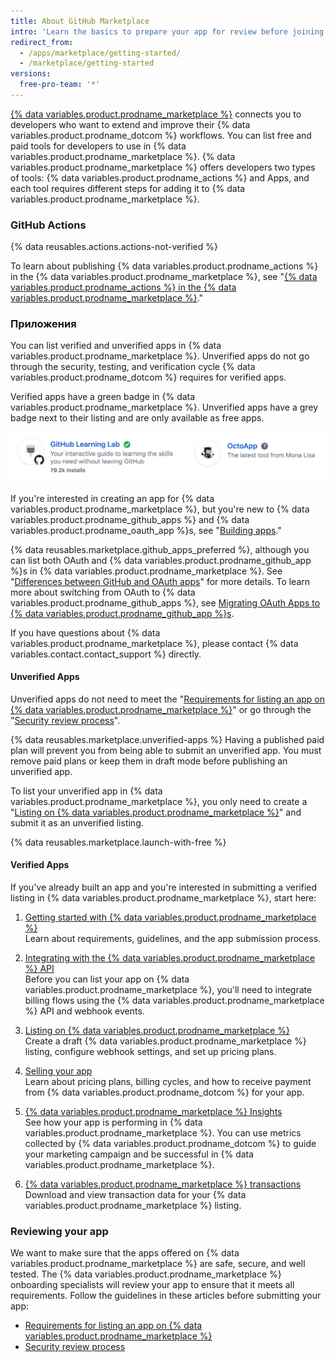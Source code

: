 ```yaml
---
title: About GitHub Marketplace
intro: 'Learn the basics to prepare your app for review before joining {% data variables.product.prodname_marketplace %}.'
redirect_from:
  - /apps/marketplace/getting-started/
  - /marketplace/getting-started
versions:
  free-pro-team: '*'
---
```


[{% data variables.product.prodname_marketplace %}](https://github.com/marketplace) connects you to developers who want to extend and improve their {% data variables.product.prodname_dotcom %} workflows. You can list free and paid tools for developers to use in {% data variables.product.prodname_marketplace %}. {% data variables.product.prodname_marketplace %} offers developers two types of tools: {% data variables.product.prodname_actions %} and Apps, and each tool requires different steps for adding it to {% data variables.product.prodname_marketplace %}.

### GitHub Actions

{% data reusables.actions.actions-not-verified %}

To learn about publishing {% data variables.product.prodname_actions %} in the {% data variables.product.prodname_marketplace %}, see "[{% data variables.product.prodname_actions %} in the {% data variables.product.prodname_marketplace %}](/marketplace/actions/)."

### Приложения

You can list verified and unverified apps in {% data variables.product.prodname_marketplace %}. Unverified apps do not go through the security, testing, and verification cycle {% data variables.product.prodname_dotcom %} requires for verified apps.

Verified apps have a green badge in {% data variables.product.prodname_marketplace %}. Unverified apps have a grey badge next to their listing and are only available as free apps.

![Green verified and grey unverified badge](/assets/images/marketplace/marketplace_verified_badges.png)

If you're interested in creating an app for {% data variables.product.prodname_marketplace %}, but you're new to {% data variables.product.prodname_github_apps %} and {% data variables.product.prodname_oauth_app %}s, see "[Building apps](/apps/)."

{% data reusables.marketplace.github_apps_preferred %}, although you can list both OAuth and {% data variables.product.prodname_github_app %}s in {% data variables.product.prodname_marketplace %}. See "[Differences between GitHub and OAuth apps](/apps/differences-between-apps/)" for more details. To learn more about switching from OAuth to {% data variables.product.prodname_github_apps %}, see [Migrating OAuth Apps to {% data variables.product.prodname_github_app %}s](/apps/migrating-oauth-apps-to-github-apps/).

If you have questions about {% data variables.product.prodname_marketplace %}, please contact {% data variables.contact.contact_support %} directly.

#### Unverified Apps

Unverified apps do not need to meet the "[Requirements for listing an app on {% data variables.product.prodname_marketplace %}](/marketplace/getting-started/requirements-for-listing-an-app-on-github-marketplace/)" or go through the "[Security review process](/marketplace/getting-started/security-review-process/)".

{% data reusables.marketplace.unverified-apps %} Having a published paid plan will prevent you from being able to submit an unverified app. You must remove paid plans or keep them in draft mode before publishing an unverified app.

To list your unverified app in {% data variables.product.prodname_marketplace %}, you only need to create a "[Listing on {% data variables.product.prodname_marketplace %}](/marketplace/listing-on-github-marketplace/)" and submit it as an unverified listing.

{% data reusables.marketplace.launch-with-free %}

#### Verified Apps

If you've already built an app and you're interested in submitting a verified listing in {% data variables.product.prodname_marketplace %}, start here:

1. [Getting started with {% data variables.product.prodname_marketplace %}](/marketplace/getting-started/)<br/>Learn about requirements, guidelines, and the app submission process.

1. [Integrating with the {% data variables.product.prodname_marketplace %} API](/marketplace/integrating-with-the-github-marketplace-api/)<br/>Before you can list your app on {% data variables.product.prodname_marketplace %}, you'll need to integrate billing flows using the {% data variables.product.prodname_marketplace %} API and webhook events.

1. [Listing on {% data variables.product.prodname_marketplace %}](/marketplace/listing-on-github-marketplace/) <br/>Create a draft {% data variables.product.prodname_marketplace %} listing, configure webhook settings, and set up pricing plans.

1. [Selling your app](/marketplace/selling-your-app/)<br/>Learn about pricing plans, billing cycles, and how to receive payment from {% data variables.product.prodname_dotcom %} for your app.

1. [{% data variables.product.prodname_marketplace %} Insights](/marketplace/github-marketplace-insights/)<br/>See how your app is performing in {% data variables.product.prodname_marketplace %}. You can use metrics collected by {% data variables.product.prodname_dotcom %} to guide your marketing campaign and  be successful in {% data variables.product.prodname_marketplace %}.

1. [{% data variables.product.prodname_marketplace %} transactions](/marketplace/github-marketplace-transactions/)<br/>Download and view transaction data for your {% data variables.product.prodname_marketplace %} listing.

### Reviewing your app

We want to make sure that the apps offered on {% data variables.product.prodname_marketplace %} are safe, secure, and well tested. The {% data variables.product.prodname_marketplace %} onboarding specialists will review your app to ensure that it meets all requirements. Follow the guidelines in these articles before submitting your app:


* [Requirements for listing an app on {% data variables.product.prodname_marketplace %}](/marketplace/getting-started/requirements-for-listing-an-app-on-github-marketplace/)
* [Security review process](/marketplace/getting-started/security-review-process/)
